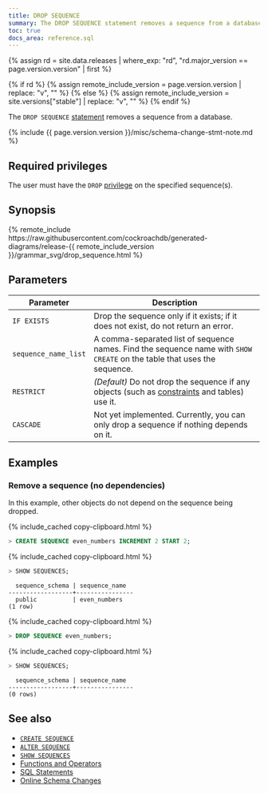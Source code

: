 ```yaml
---
title: DROP SEQUENCE
summary: The DROP SEQUENCE statement removes a sequence from a database.
toc: true
docs_area: reference.sql
---
```


{% assign rd = site.data.releases | where_exp: "rd", "rd.major_version == page.version.version" | first %}

{% if rd %}
{% assign remote_include_version = page.version.version | replace: "v", "" %}
{% else %}
{% assign remote_include_version = site.versions["stable"] | replace: "v", "" %}
{% endif %}

The `DROP SEQUENCE` [statement](sql-statements.html) removes a sequence from a database.

{% include {{ page.version.version }}/misc/schema-change-stmt-note.md %}

## Required privileges

The user must have the `DROP` [privilege](security-reference/authorization.html#managing-privileges) on the specified sequence(s).

## Synopsis

<div>{% remote_include https://raw.githubusercontent.com/cockroachdb/generated-diagrams/release-{{ remote_include_version }}/grammar_svg/drop_sequence.html %}</div>

## Parameters

 Parameter | Description
-----------|------------
`IF EXISTS` |  Drop the sequence only if it exists; if it does not exist, do not return an error.
`sequence_name_list` | A comma-separated list of sequence names. Find the sequence name with `SHOW CREATE` on the table that uses the sequence.
`RESTRICT` | _(Default)_ Do not drop the sequence if any objects (such as [constraints](constraints.html) and tables) use it.
`CASCADE` | Not yet implemented. Currently, you can only drop a sequence if nothing depends on it.

<!-- `CASCADE` > Drop all objects (such as [constraints](constraints.html) and tables) that depend on the sequence.<br><br>`CASCADE` does not list objects it drops, so should be used cautiously. -->

## Examples

### Remove a sequence (no dependencies)

In this example, other objects do not depend on the sequence being dropped.

{% include_cached copy-clipboard.html %}
~~~ sql
> CREATE SEQUENCE even_numbers INCREMENT 2 START 2;
~~~

{% include_cached copy-clipboard.html %}
~~~ sql
> SHOW SEQUENCES;
~~~

~~~
  sequence_schema | sequence_name
------------------+----------------
  public          | even_numbers
(1 row)
~~~

{% include_cached copy-clipboard.html %}
~~~ sql
> DROP SEQUENCE even_numbers;
~~~

{% include_cached copy-clipboard.html %}
~~~ sql
> SHOW SEQUENCES;
~~~

~~~
  sequence_schema | sequence_name
------------------+----------------
(0 rows)
~~~

<!-- ### Remove a Sequence and Dependent Objects with `CASCADE`

In this example, a table depends on the sequence that's being dropped. Therefore, it's only possible to drop the sequence while simultaneously dropping the dependent table using `CASCADE`.

{{site.data.alerts.callout_danger}}<code>CASCADE</code> drops <em>all</em> dependent objects without listing them, which can lead to inadvertent and difficult-to-recover losses. To avoid potential harm, we recommend dropping objects individually in most cases.{{site.data.alerts.end}}

~~~ sql
> DROP SEQUENCE customer_seq CASCADE;
~~~
~~~
DROP SEQUENCE
~~~ -->

## See also
- [`CREATE SEQUENCE`](create-sequence.html)
- [`ALTER SEQUENCE`](alter-sequence.html)
- [`SHOW SEQUENCES`](show-sequences.html)
- [Functions and Operators](functions-and-operators.html)
- [SQL Statements](sql-statements.html)
- [Online Schema Changes](online-schema-changes.html)
